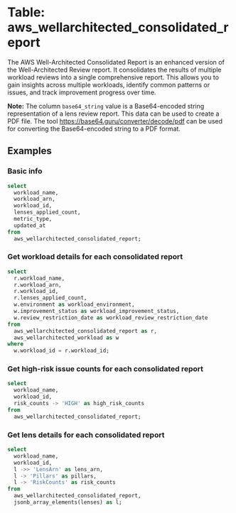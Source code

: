 # Table: aws_wellarchitected_consolidated_report

The AWS Well-Architected Consolidated Report is an enhanced version of the Well-Architected Review report. It consolidates the results of multiple workload reviews into a single comprehensive report. This allows you to gain insights across multiple workloads, identify common patterns or issues, and track improvement progress over time.

**Note:** The column `base64_string` value is a Base64-encoded string representation of a lens review report. This data can be used to create a PDF file.
The tool https://base64.guru/converter/decode/pdf can be used for converting the Base64-encoded string to a PDF format.

## Examples

### Basic info

```sql
select
  workload_name,
  workload_arn,
  workload_id,
  lenses_applied_count,
  metric_type,
  updated_at
from
  aws_wellarchitected_consolidated_report;
```

### Get workload details for each consolidated report

```sql
select
  r.workload_name,
  r.workload_arn,
  r.workload_id,
  r.lenses_applied_count,
  w.environment as workload_environment,
  w.improvement_status as workload_improvement_status,
  w.review_restriction_date as workload_review_restriction_date
from
  aws_wellarchitected_consolidated_report as r,
  aws_wellarchitected_workload as w
where
  w.workload_id = r.workload_id;
```

### Get high-risk issue counts for each consolidated report

```sql
select
  workload_name,
  workload_id,
  risk_counts -> 'HIGH' as high_risk_counts
from
  aws_wellarchitected_consolidated_report;
```

### Get lens details for each consolidated report

```sql
select
  workload_name,
  workload_id,
  l ->> 'LensArn' as lens_arn,
  l -> 'Pillars' as pillars,
  l -> 'RiskCounts' as risk_counts
from
  aws_wellarchitected_consolidated_report,
  jsonb_array_elements(lenses) as l;
```